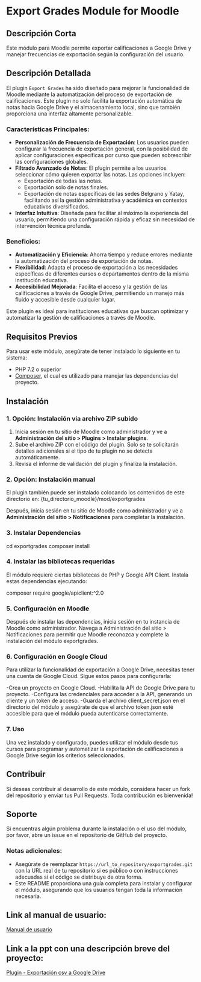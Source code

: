 # Export Grades Module for Moodle

## Descripción Corta
Este módulo para Moodle permite exportar calificaciones a Google Drive y manejar frecuencias de exportación según la configuración del usuario.

## Descripción Detallada
El plugin `Export Grades` ha sido diseñado para mejorar la funcionalidad de Moodle mediante la automatización del proceso de exportación de calificaciones. Este plugin no solo facilita la exportación automática de notas hacia Google Drive y el almacenamiento local, sino que también proporciona una interfaz altamente personalizable. 

### Características Principales:
- **Personalización de Frecuencia de Exportación**: Los usuarios pueden configurar la frecuencia de exportación general, con la posibilidad de aplicar configuraciones específicas por curso que pueden sobrescribir las configuraciones globales.
- **Filtrado Avanzado de Notas**: El plugin permite a los usuarios seleccionar cómo quieren exportar las notas. Las opciones incluyen:
  - Exportación de todas las notas.
  - Exportación solo de notas finales.
  - Exportación de notas específicas de las sedes Belgrano y Yatay, facilitando así la gestión administrativa y académica en contextos educativos diversificados.
- **Interfaz Intuitiva**: Diseñada para facilitar al máximo la experiencia del usuario, permitiendo una configuración rápida y eficaz sin necesidad de intervención técnica profunda.

### Beneficios:
- **Automatización y Eficiencia**: Ahorra tiempo y reduce errores mediante la automatización del proceso de exportación de notas.
- **Flexibilidad**: Adapta el proceso de exportación a las necesidades específicas de diferentes cursos o departamentos dentro de la misma institución educativa.
- **Accesibilidad Mejorada**: Facilita el acceso y la gestión de las calificaciones a través de Google Drive, permitiendo un manejo más fluido y accesible desde cualquier lugar.

Este plugin es ideal para instituciones educativas que buscan optimizar y automatizar la gestión de calificaciones a través de Moodle.


## Requisitos Previos

Para usar este módulo, asegúrate de tener instalado lo siguiente en tu sistema:
- PHP 7.2 o superior
- [Composer](https://getcomposer.org/), el cual es utilizado para manejar las dependencias del proyecto.

## Instalación

### 1. Opción: Instalación via archivo ZIP subido
1. Inicia sesión en tu sitio de Moodle como administrador y ve a **Administración del sitio > Plugins > Instalar plugins**.
2. Sube el archivo ZIP con el código del plugin. Solo se te solicitarán detalles adicionales si el tipo de tu plugin no se detecta automáticamente.
3. Revisa el informe de validación del plugin y finaliza la instalación.

### 2. Opción: Instalación manual
El plugin también puede ser instalado colocando los contenidos de este directorio en:
{tu_directorio_moodle}/mod/exportgrades

Después, inicia sesión en tu sitio de Moodle como administrador y ve a **Administración del sitio > Notificaciones** para completar la instalación.

### 3. Instalar Dependencias

cd exportgrades
composer install

### 4. Instalar las bibliotecas requeridas

El módulo requiere ciertas bibliotecas de PHP y Google API Client. Instala estas dependencias ejecutando:

composer require google/apiclient:^2.0

### 5. Configuración en Moodle

Después de instalar las dependencias, inicia sesión en tu instancia de Moodle como administrador. Navega a Administración del sitio > Notificaciones para permitir que Moodle reconozca y complete la instalación del módulo exportgrades.

### 6. Configuración en Google Cloud

Para utilizar la funcionalidad de exportación a Google Drive, necesitas tener una cuenta de Google Cloud. Sigue estos pasos para configurarla:

-Crea un proyecto en Google Cloud.
-Habilita la API de Google Drive para tu proyecto.
-Configura las credenciales para acceder a la API, generando un cliente y un token de acceso.
-Guarda el archivo client_secret.json en el directorio del módulo y asegúrate de que el archivo token.json esté accesible para que el módulo pueda autenticarse correctamente.

### 7. Uso

Una vez instalado y configurado, puedes utilizar el módulo desde tus cursos para programar y automatizar la exportación de calificaciones a Google Drive según los criterios seleccionados.

## Contribuir

Si deseas contribuir al desarrollo de este módulo, considera hacer un fork del repositorio y enviar tus Pull Requests. Toda contribución es bienvenida!

## Soporte

Si encuentras algún problema durante la instalación o el uso del módulo, por favor, abre un issue en el repositorio de GitHub del proyecto.


### Notas adicionales:

- Asegúrate de reemplazar `https://url_to_repository/exportgrades.git` con la URL real de tu repositorio si es público o con instrucciones adecuadas si el código se distribuye de otra forma.
- Este README proporciona una guía completa para instalar y configurar el módulo, asegurando que los usuarios tengan toda la información necesaria.


## Link al manual de usuario:
[Manual de usuario](https://docs.google.com/presentation/d/1P-mRu9dRpNx_FAxFdanJVbIcqP5B90mG3QT9sB81_7k/edit#slide=id.g211fb023b56_0_0)

## Link a la ppt con una descripción breve del proyecto:
[Plugin - Exportación csv a Google Drive](https://docs.google.com/document/d/1hNy-oxBLFoaJDLR_yAS5lPKgHlj9VM0Cph4CeFVApW8/edit)

